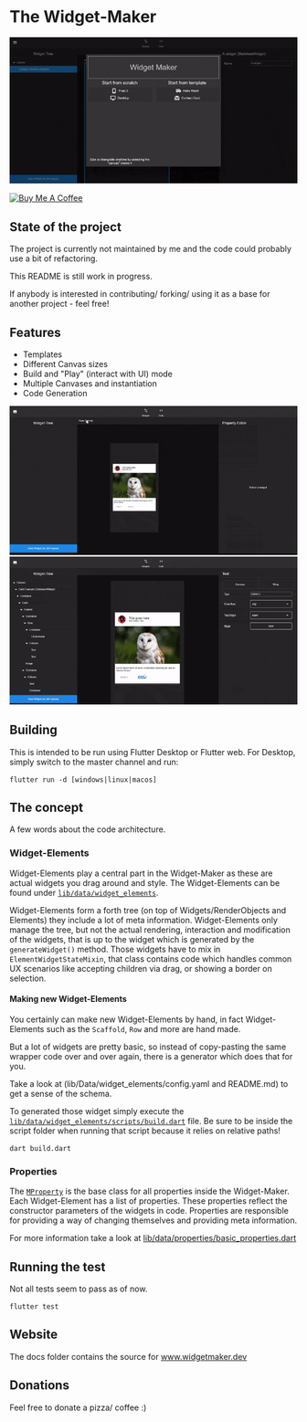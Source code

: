 # The Widget-Maker

![title](docs/gifs/main2.gif)

<a href="https://www.buymeacoffee.com/norbertkozsir" target="_blank"><img src="https://cdn.buymeacoffee.com/buttons/default-orange.png" alt="Buy Me A Coffee" style="height: 51px !important;width: 217px !important;" ></a>

## State of the project

The project is currently not maintained by me and the code could probably use a bit
of refactoring.

This README is still work in progress.

If anybody is interested in contributing/ forking/ using it as a base for another project - feel free!


## Features

- Templates
- Different Canvas sizes
- Build and "Play" (interact with UI) mode
- Multiple Canvases and instantiation
- Code Generation

![title](docs/gifs/multi_canvas.gif)
![title](docs/gifs/code.gif)

## Building 

This is intended to be run using Flutter Desktop or Flutter web. 
For Desktop, simply switch to the master channel and run:
```
flutter run -d [windows|linux|macos]
```

## The concept

A few words about the code architecture.


### Widget-Elements

Widget-Elements play a central part in the Widget-Maker as these are actual widgets
you drag around and style. 
The Widget-Elements can be found under [`lib/data/widget_elements`](lib/data/widget_elements).

Widget-Elements form a forth tree (on top of Widgets/RenderObjects and Elements) they include
a lot of meta information.
Widget-Elements only manage the tree, but not the actual rendering, interaction and modification
of the widgets, that is up to the widget which is generated by the `generateWidget()` method.
Those widgets have to mix in `ElementWidgetStateMixin`, that class contains code which handles common UX scenarios
like accepting children via drag, or showing a border on selection.


#### Making new Widget-Elements

You certainly can make new Widget-Elements by hand, in fact Widget-Elements such as the `Scaffold`,
`Row` and more are hand made.

But a lot of widgets are pretty basic, so instead of copy-pasting the same wrapper code over and over again,
there is a generator which does that for you.

Take a look at (lib/Data/widget_elements/config.yaml and README.md) to get a sense of the schema.

To generated those widget simply execute the [`lib/data/widget_elements/scripts/build.dart`](lib/data/widget_elements/scripts/build.dart) file.
Be sure to be inside the script folder when running that script because it relies on relative paths!

```
dart build.dart
```


### Properties

The [`MProperty`](lib/data/properties/basic_properties.dart) is the base class for all properties inside the Widget-Maker.
Each Widget-Element has a list of properties. These properties reflect the constructor parameters
of the widgets in code.
Properties are responsible for providing a way of changing themselves and providing meta information.

For more information take a look at [lib/data/properties/basic_properties.dart](lib/data/properties/basic_properties.dart) 



## Running the test

Not all tests seem to pass as of now.

```
flutter test
```


## Website

The docs folder contains the source for www.widgetmaker.dev

## Donations

Feel free to donate a pizza/ coffee :)
